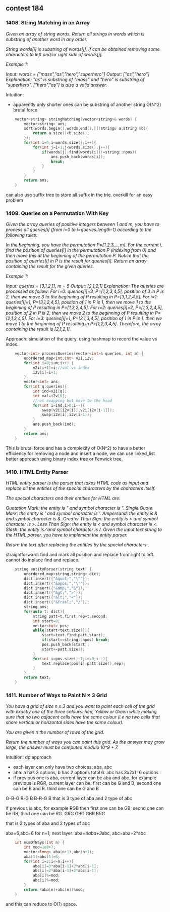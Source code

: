 ## contest 184

### 1408. String Matching in an Array
<em>
Given an array of string words. Return all strings in words which is substring of another word in any order. 

String words[i] is substring of words[j], if can be obtained removing some characters to left and/or right side of words[j].

 

Example 1:

Input: words = ["mass","as","hero","superhero"]
Output: ["as","hero"]
Explanation: "as" is substring of "mass" and "hero" is substring of "superhero".
["hero","as"] is also a valid answer.
</em>

Intuition:
- apparently only shorter ones can be substring of another string
O(N^2) brutal force

```cpp
    vector<string> stringMatching(vector<string>& words) {
        vector<string> ans;
        sort(words.begin(),words.end(),[](string& a,string &b){
            return a.size()<b.size();
        });
        for(int i=0;i<words.size();i++){
            for(int j=i+1;j<words.size();j++){
                if(words[j].find(words[i])!=string::npos){
                    ans.push_back(words[i]);
                    break;
                }
            }
        }
        return ans;
    }
```	

can also use suffix tree to store all suffix in the trie.
overkill for an easy problem

### 1409. Queries on a Permutation With Key
<em>
Given the array queries of positive integers between 1 and m, you have to process all queries[i] (from i=0 to i=queries.length-1) according to the following rules:

In the beginning, you have the permutation P=[1,2,3,...,m].
For the current i, find the position of queries[i] in the permutation P (indexing from 0) and then move this at the beginning of the permutation P. Notice that the position of queries[i] in P is the result for queries[i].
Return an array containing the result for the given queries.

 

Example 1:

Input: queries = [3,1,2,1], m = 5
Output: [2,1,2,1] 
Explanation: The queries are processed as follow: 
For i=0: queries[i]=3, P=[1,2,3,4,5], position of 3 in P is 2, then we move 3 to the beginning of P resulting in P=[3,1,2,4,5]. 
For i=1: queries[i]=1, P=[3,1,2,4,5], position of 1 in P is 1, then we move 1 to the beginning of P resulting in P=[1,3,2,4,5]. 
For i=2: queries[i]=2, P=[1,3,2,4,5], position of 2 in P is 2, then we move 2 to the beginning of P resulting in P=[2,1,3,4,5]. 
For i=3: queries[i]=1, P=[2,1,3,4,5], position of 1 in P is 1, then we move 1 to the beginning of P resulting in P=[1,2,3,4,5]. 
Therefore, the array containing the result is [2,1,2,1].  
</em>

Approach: simulation of the query. using hashmap to record the value vs index.

```cpp
    vector<int> processQueries(vector<int>& queries, int m) {
        unordered_map<int,int> v2i,i2v;
        for(int i=0;i<m;i++) {
            v2i[i+1]=i;//val vs index
            i2v[i]=i+1;
        }
        vector<int> ans;
        for(int q:queries){
            int ind=v2i[q];
            int val=i2v[0];
            //not swapping but move to the head
            for(int i=ind;i>0;i--){
                swap(v2i[i2v[i]],v2i[i2v[i-1]]);
                swap(i2v[i],i2v[i-1]);
            }
            ans.push_back(ind);
        }
        return ans;
    }
```

This is brutal force and has a complexity of O(N^2)
to have a better efficiency for removing a node and insert a node, we can use linked_list
better approach using binary index tree or Fenwick tree,

### 1410. HTML Entity Parser
<em>
HTML entity parser is the parser that takes HTML code as input and replace all the entities of the special characters by the characters itself.

The special characters and their entities for HTML are:

Quotation Mark: the entity is &quot; and symbol character is ".
Single Quote Mark: the entity is &apos; and symbol character is '.
Ampersand: the entity is &amp; and symbol character is &.
Greater Than Sign: the entity is &gt; and symbol character is >.
Less Than Sign: the entity is &lt; and symbol character is <.
Slash: the entity is &frasl; and symbol character is /.
Given the input text string to the HTML parser, you have to implement the entity parser.

Return the text after replacing the entities by the special characters.
</em>

straightforward: find and mark all position and replace from right to left.
cannot do inplace find and replace.

```cpp
    string entityParser(string text) {
        unordered_map<string,string> dict;
        dict.insert({"&quot;","\""});
        dict.insert({"&apos;","\'"});
        dict.insert({"&amp;","&"});
        dict.insert({"&gt;",">"});
        dict.insert({"&lt;","<"});
        dict.insert({"&frasl;","/"});
        string ans;
        for(auto t: dict){
            string patt=t.first,rep=t.second;
            int start=0;
            vector<int> pos;
            while(start<text.size()){
                start=text.find(patt,start);
                if(start==string::npos) break;
                pos.push_back(start);
                start+=patt.size();
            }
            for(int i=pos.size()-1;i>=0;i--){
                text.replace(pos[i],patt.size(),rep);
            }
        }
        return text;
    }
```	
	
### 1411. Number of Ways to Paint N × 3 Grid
<em>
You have a grid of size n x 3 and you want to paint each cell of the grid with exactly one of the three colours: Red, Yellow or Green while making sure that no two adjacent cells have the same colour (i.e no two cells that share vertical or horizontal sides have the same colour).

You are given n the number of rows of the grid.

Return the number of ways you can paint this grid. As the answer may grow large, the answer must be computed modulo 10^9 + 7.
</em>

Intuition: dp approach
- each layer can only have two choices: aba, abc
- aba: a has 3 options, b has 2 options total 6. abc has 3x2x1=6 options
- if previous one is aba, current layer can be aba and abc.
for example previous is RGR, current layer can be:
first can be G and B, second one can be B and R. third one can be G and B

G-B-G
  R-G
    B
B-R-G
    B
that is 3 type of aba and 2 type of abc

if previous is abc, for example RGB
then first one can be GB, secnd one can be RB, third one can be RG.
GRG
GBG
GBR
BRG

that is 2 types of aba and 2 types of abc

aba=6,abc=6 for n=1;
next layer: aba=4*aba+3*abc, abc=aba+2*abc
```cpp
    int numOfWays(int n) {
		int mod=1e9+7;
		vector<long> aba(n+1),abc(n+1);
		aba[1]=abc[1]=6;
		for(int i=2;i<=n;i++){
			aba[i]=3*aba[i-1]+2*abc[i-1];
			abc[i]=2*aba[i-1]+2*abc[i-1];
			aba[i]%=mod;
			abc[i]%=mod;
		}
		return (aba[n]+abc[n])%mod;
    }
```	
and this can reduce to O(1) space.
